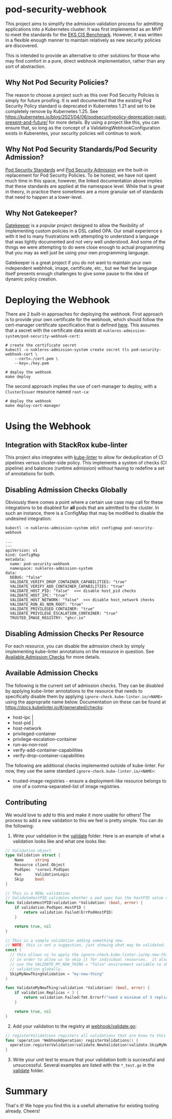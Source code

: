 # pod-security-webhook

This project aims to simplify the admission validation process for admitting applications
into a Kubernetes cluster.  It was first implemented as an MVP to meet the standards
for the [EKS CIS Benchmark](https://aws.amazon.com/blogs/containers/introducing-cis-amazon-eks-benchmark/).  However,
it was written in a flexible enough manner to maintain relatively as new security policies
are discovered.

This is intended to provide an alternative to other solutions for those who may find
comfort in a pure, direct webhook implementation, rather than any sort of abstraction.

## Why Not Pod Security Policies?

The reason to choose a project such as this over Pod Security Policies is simply for
future proofing.  It is well documented that the existing Pod Security Policy standard
is deprecated in Kubernetes 1.21 and set to be completely remove by Kubernetes 1.25.
See https://kubernetes.io/blog/2021/04/06/podsecuritypolicy-deprecation-past-present-and-future/
for more details.  By using a project like this, you can ensure that, so long as the
concept of a ValidatingWebhookConfiguration exists in Kuberentes, your security
policies will continue to work.

## Why Not Pod Security Standards/Pod Security Admission?

[Pod Security Standards](https://kubernetes.io/docs/concepts/security/pod-security-standards/) and
[Pod Security Admission](https://kubernetes.io/docs/concepts/security/pod-security-admission/) are the
built-in replacement for Pod Security Policies.  To be honest, we have not spent much time in
this space, however, the linked documentation above implies that these standards are applied
at the namespace level.  While that is great in theory, in practice there sometimes are a more
granular set of standards that need to happen at a lower-level.

## Why Not Gatekeeper?

[Gatekeeper](https://github.com/open-policy-agent/gatekeeper) is a popular project designed to allow
the flexibility of implementing custom policies in a DSL called OPA.  Our small experience s
with it led to many frustrations with attempting to understand a language that was
lightly documented and not very well understood.  And some of the things we were attempting to
do were close enough to actual programming that you may as well just be using your
own programming language.

Gatekeeper is a great project if you do not want to maintain your own independent webhhok, image,
certificate, etc., but we feel the language itself presents enough challenges to give
some pause to the idea of dynamic policy creation.

# Deploying the Webhook

There are 2 built-in approaches for deploying the webhook.  First approach is to provide your own
certificate for the webhook, which should follow the cert-manager certificate specification
that is defined [here](manifests/certificate.yaml).  This assumes that a secret with the certificate
data exists at `nukleros-admission-system/pod-security-webhook-cert`:

```
# create the certificate secret
kubectl -n nukleros-admission-system create secret tls pod-security-webhook-cert \
    --cert=./cert.pem \
    --key=./key.pem

# deploy the webhook
make deploy
```

The second approach implies the use of cert-manager to deploy, with a `ClusterIssuer`
resource named `root-ca`:

```
# deploy the webhook
make deploy-cert-manager
```

# Using the Webhook

## Integration with StackRox kube-linter

This project also integrates with [kube-linter](https://github.com/stackrox/kube-linter) to allow
for deduplication of CI pipelines versus cluster-side policy.  This implements a system of
checks (CI pipeline) and balances (runtime admission) without having to redefine a set of
annotations for both.

## Disabling Admission Checks Globally

Obviously there comes a point where a certain use case may call for these integrations to
be disabled for **all** pods that are admitted to the cluster.  In such an instance, there
is a ConfigMap that may be modified to disable the undesired integration:

```
kubectl -n nukleros-admission-system edit configmap pod-security-webhook

...
---
apiVersion: v1
kind: ConfigMap
metadata:
  name: pod-security-webhook
  namespace: nukleros-admission-system
data:
  DEBUG: "false"
  VALIDATE_VERIFY_DROP_CONTAINER_CAPABILITIES: "true"
  VALIDATE_VERIFY_ADD_CONTAINER_CAPABILITIES: "true"
  VALIDATE_HOST_PID: "false"  <<< disable host_pid checks
  VALIDATE_HOST_IPC: "true"
  VALIDATE_HOST_NETWORK: "false"  <<< disable host_network checks
  VALIDATE_RUN_AS_NON_ROOT: "true"
  VALIDATE_PRIVILEGED_CONTAINER: "true"
  VALIDATE_PRIVILEGE_ESCALATION_CONTAINER: "true"
  TRUSTED_IMAGE_REGISTRY: "ghcr.io"

```

## Disabling Admission Checks Per Resource

For each resource, you can disable the admssion check by simply implementing kube-linter
annotations on the resource in question.  See [Available Admission Checks](#available-admission-checks)
for more details.

## Available Admission Checks

The following is the current set of admission checks.  They can be disabled by
applying kube-linter annotations to the resource that needs to specifically disable them by
applying `ignore-check.kube-linter.io/<NAME>` using the appropraite name below.  Documentation
on these can be found at https://docs.kubelinter.io/#/generated/checks:

* host-ipc                           |
* host-pid                           |
* host-network
* privileged-container
* privilege-escalation-container
* run-as-non-root
* verify-add-container-capabilities
* verify-drop-container-capabilities

The following are additional checks implemented outside of kube-linter.  For now, they
use the same standard `ignore-check.kube-linter.io/<NAME>`:

* trusted-image-registries - ensure a deployment-like resource belongs to one of a comma-separated-list
  of image registries.

## Contributing

We would love to add to this and make it more usable for others!  The process to add a new validation to this
we feel is pretty simple.  You can do the following:

1. Write your validation in the [validate](validate/) folder.  Here is an example of what a validation
   looks like and what one looks like:


```go
// Validation object
type Validation struct {
	Name     string
	Resource client.Object
	PodSpec  *corev1.PodSpec
	Run      ValidationLogic
	Skip     bool
}

// This is a REAL validation
// ValidateHostPID validates whether a pod spec has the hostPID value set.
func ValidateHostPID(validation *Validation) (bool, error) {
	if validation.PodSpec.HostPID {
		return validation.Failed(ErrPodHostPID)
	}

	return true, nil
}

// This is a sample validation adding something new.
// NOTE: this is not a suggestion, just showing what may be validated.
const (
  // this allows us to apply the ignore-check.kube-linter.io/my-new-thing annotation
  // in order to allow us to skip it for individual resources.  it also allows us to
  // use the VALIDATE_MY_NEW_THING = "false" environment variable to skip the
  // validation globally.
  SkipMyNewThingValidation = "my-new-thing"
)

func ValidateMyNewThing(validation *Validation) (bool, error) {
	if validation.Replicas < 3 {
		return validation.Failed(fmt.Errorf("need a minimum of 3 replicas"))
	}

	return true, nil
}
```

2. Add your validation to the registry at [webhook/validate.go](webhook/validate.go):

```go
// registerValidations registers all validations that are know to this webhook.
func (operation *WebhookOperation) registerValidations() {
  operation.registerValidation(validate.NewValidation(validate.SkipMyNewThingValidation, validate.ValidateMyNewThing))
}
```

3. Write your unit test to ensure that your validation both is successful and unsuccessful.  Several
   examples are listed with the `*_test.go` in the [validate](validate/) folder.

# Summary

That's it!  We hope you find this is a usefull alternative for existing tooling already.  Cheers!
